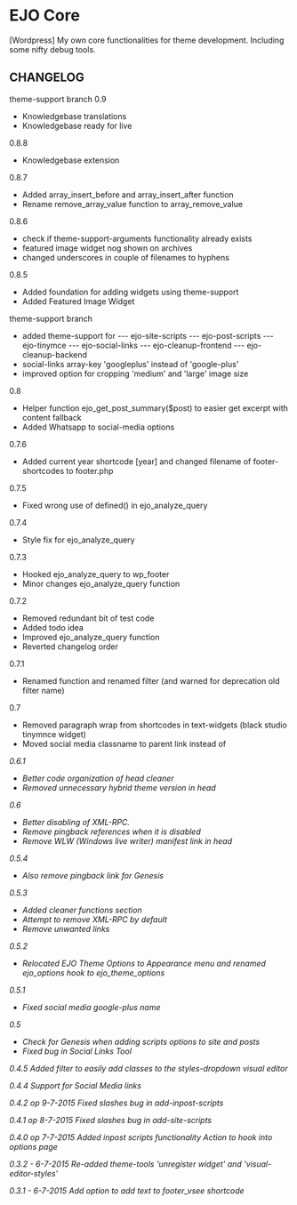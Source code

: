 # EJO Core
[Wordpress] My own core functionalities for theme development. Including some nifty debug tools.

## CHANGELOG
theme-support branch
0.9
- Knowledgebase translations
- Knowledgebase ready for live

0.8.8
- Knowledgebase extension

0.8.7
- Added array_insert_before and array_insert_after function
- Rename remove_array_value function to array_remove_value

0.8.6
- check if theme-support-arguments functionality already exists
- featured image widget nog shown on archives
- changed underscores in couple of filenames to hyphens

0.8.5
- Added foundation for adding widgets using theme-support
- Added Featured Image Widget

theme-support branch
- added theme-support for
--- ejo-site-scripts
--- ejo-post-scripts
--- ejo-tinymce
--- ejo-social-links
--- ejo-cleanup-frontend
--- ejo-cleanup-backend
- social-links array-key 'googleplus' instead of 'google-plus'
- improved option for cropping 'medium' and 'large' image size

0.8
- Helper function ejo_get_post_summary($post) to easier get excerpt with content fallback
- Added Whatsapp to social-media options

0.7.6
-  Added current year shortcode [year] and changed filename of footer-shortcodes to footer.php

0.7.5
- Fixed wrong use of defined() in ejo_analyze_query

0.7.4
- Style fix for ejo_analyze_query

0.7.3
- Hooked ejo_analyze_query to wp_footer
- Minor changes ejo_analyze_query function

0.7.2
- Removed redundant bit of test code
- Added todo idea
- Improved ejo_analyze_query function
- Reverted changelog order

0.7.1
- Renamed function and renamed filter (and warned for deprecation old filter name)

0.7
- Removed paragraph wrap from shortcodes in text-widgets (black studio tinymnce widget)
- Moved social media classname to parent link instead of <i>

0.6.1
- Better code organization of head cleaner
- Removed unnecessary hybrid theme version in head

0.6
- Better disabling of XML-RPC.
- Remove pingback references when it is disabled
- Remove WLW (Windows live writer) manifest link in head

0.5.4
- Also remove pingback link for Genesis

0.5.3
- Added cleaner functions section
- Attempt to remove XML-RPC by default
- Remove unwanted <head> links

0.5.2
- Relocated EJO Theme Options to Appearance menu and renamed ejo_options hook to ejo_theme_options

0.5.1
- Fixed social media google-plus name

0.5
- Check for Genesis when adding scripts options to site and posts
- Fixed bug in Social Links Tool

0.4.5
Added filter to easily add classes to the styles-dropdown visual editor

0.4.4 
Support for Social Media links

0.4.2 op 9-7-2015
Fixed slashes bug in add-inpost-scripts

0.4.1 op 8-7-2015
Fixed slashes bug in add-site-scripts

0.4.0 op 7-7-2015
Added inpost scripts functionality
Action to hook into options page

0.3.2 - 6-7-2015
Re-added theme-tools 'unregister widget' and 'visual-editor-styles'

0.3.1 - 6-7-2015
Add option to add text to footer_vsee shortcode

